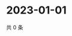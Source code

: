 # 2023-01-01

共 0 条

<!-- BEGIN WEIBO -->
<!-- 最后更新时间 Sun Jan 01 2023 10:49:32 GMT+0800 (China Standard Time) -->

<!-- END WEIBO -->
